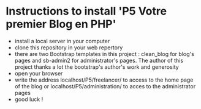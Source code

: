 # Instructions to install 'P5 Votre premier Blog en PHP'

* install a local server in your computer
* clone this repository in your web repertory  
* there are two Bootstrap templates in this project : clean_blog for blog's pages and sb-admin2 for administrator's pages. The author of this project thanks a lot the bootstrap's author's work and generosity
* open your browser
* write the address localhost/P5/freelancer/ to access to the home page of the blog or localhost/P5/administration/ to acces to the administrator pages
* good luck !